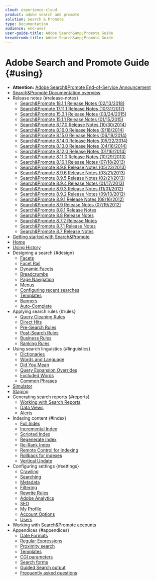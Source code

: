 ```yaml
---
cloud: experience-cloud
product: adobe search and promote
solution: Search & Promote
type: Documentation
audience: end-user
user-guide-title: Adobe Search&amp;Promote Guide
breadcrumb-title: Adobe Search&amp;Promote Guide
---
```


# Adobe Search and Promote Guide {#using}

+ **Attention:** [Adobe Search&amp;Promote End-of-Service Announcement](sp-eol.md)
+ [Search&amp;Promote Documentation overview](sp-home.md)
+ Release notes {#release-notes}
  + [Search&amp;Promote 18.1.1 Release Notes (02/13/2018)](c-searchpromote-release-notes/c-rn-02-13-18-version-1811.md)
  + [Search&amp;Promote 17.11.1 Release Notes (10/31/2017)](c-searchpromote-release-notes/c-rn-10-31-17-version-1711.md)
  + [Search&amp;Promote 15.3.1 Release Notes (03/24/2015)](c-searchpromote-release-notes/c-rn-03-19-15-version-153.md)
  + [Search&amp;Promote 15.1.1 Release Notes (01/15/2015)](c-searchpromote-release-notes/c-rn-01-15-15-version-151.md)
  + [Search&amp;Promote 8.17.0 Release Notes (10/30/2014)](c-searchpromote-release-notes/c-rn-10-30-14-version-817.md)
  + [Search&amp;Promote 8.16.0 Release Notes (9/18/2014)](c-searchpromote-release-notes/c-rn-09-18-14-version-816.md)
  + [Search&amp;Promote 8.15.0 Release Notes (06/19/2014)](c-searchpromote-release-notes/c-rn-06-19-14-version-815.md)
  + [Search&amp;Promote 8.14.0 Release Notes (05/22/2014)](c-searchpromote-release-notes/c-rn-05-22-14-version-814.md)
  + [Search&amp;Promote 8.13.0 Release Notes (04/16/2014)](c-searchpromote-release-notes/c-rn-04-16-14-version-813.md)
  + [Search&amp;Promote 8.12.0 Release Notes (01/16/2014)](c-searchpromote-release-notes/c-rn-01-16-14-version-812.md)
  + [Search&amp;Promote 8.11.0 Release Notes (10/29/2013)](c-searchpromote-release-notes/c-rn-10-17-13-version-811.md)
  + [Search&amp;Promote 8.10.1 Release Notes (07/18/2013)](c-searchpromote-release-notes/c-rn-07-18-13-version-810.md)
  + [Search&amp;Promote 8.9.8 Release Notes (05/23/2013)](c-searchpromote-release-notes/c-rn-05-23-13-version-898.md)
  + [Search&amp;Promote 8.9.6 Release Notes (03/21/2013)](c-searchpromote-release-notes/c-rn-03-21-13-version-896.md)
  + [Search&amp;Promote 8.9.5 Release Notes (02/21/2013)](c-searchpromote-release-notes/c-rn-02-21-13-version-895.md)
  + [Search&amp;Promote 8.9.4 Release Notes (01/17/2013)](c-searchpromote-release-notes/c-rn-01-17-13-version-894.md)
  + [Search&amp;Promote 8.9.3 Release Notes (11/01/2012)](c-searchpromote-release-notes/c-rn-11-01-12-version-893.md)
  + [Search&amp;Promote 8.9.2 Release Notes (09/13/2012)](c-searchpromote-release-notes/c-rn-09-13-12-version-892.md)
  + [Search&amp;Promote 8.9.1 Release Notes (08/16/2012)](c-searchpromote-release-notes/c-rn-08-16-12-version-891.md)
  + [Search&amp;Promote 8.9 Release Notes (07/19/2012)](c-searchpromote-release-notes/c-rn-07-19-12-version-89.md)
  + [Search&amp;Promote 8.8.1 Release Notes](c-searchpromote-release-notes/c-rn-05-31-12-version-881.md)
  + [Search&amp;Promote 8.8 Release Notes](c-searchpromote-release-notes/c-rn-04-26-12-version-88.md)
  + [Search&amp;Promote 8.7.2 Release Notes](c-searchpromote-release-notes/c-maintenance-release-03-29-12-version-872.md)
  + [Search&amp;Promote 8.7.1 Release Notes](c-searchpromote-release-notes/c-maintenance-release-02-23-12-version-871.md)
  + [Search&amp;Promote 8.7 Release Notes](c-searchpromote-release-notes/c-maintenance-release-01-19-12-version-870.md)
+ [Getting started with Search&amp;Promote](c-getting-started.md)
+ [Home](c-about-home.md)
+ [Using History](t-using-the-history-option.md)
+ Designing a search {#design}
  + [Facets](c-about-design-menu/c-about-facets.md)
  + [Facet Rail](c-about-design-menu/c-about-facet-rails.md)
  + [Dynamic Facets](c-about-design-menu/c-about-dynamic-facets.md)
  + [Breadcrumbs](c-about-design-menu/c-about-breadcrumbs.md)
  + [Page Navigation](c-about-design-menu/c-about-page-navigation.md)
  + [Menus](c-about-design-menu/c-about-menus.md)
  + [Configuring recent searches](c-about-design-menu/t-configuring-recent-searches.md)
  + [Templates](c-about-design-menu/c-about-templates.md)
  + [Banners](c-about-design-menu/c-about-banners.md)
  + [Auto-Complete](c-about-auto-complete.md)
+ Applying search rules {#rules}
  + [Query Cleaning Rules](c-about-rules-menu/c-about-query-cleaning-rules.md)
  + [Direct Hits](c-about-rules-menu/c-about-direct-hits.md)
  + [Pre-Search Rules](c-about-rules-menu/c-about-pre-search-rules.md)
  + [Post-Search Rules](c-about-rules-menu/c-about-post-search-rules.md)
  + [Business Rules](c-about-rules-menu/c-about-business-rules.md)
  + [Ranking Rules](c-about-rules-menu/c-about-ranking-rules.md)
+ Using search linguistics {#linguistics}
  + [Dictionaries](c-about-linguistics-menu/c-about-dictionaries.md)
  + [Words and Language](c-about-linguistics-menu/c-about-words-and-language.md)
  + [Did You Mean](c-about-linguistics-menu/c-about-did-you-mean.md)
  + [Query Expansion Overrides](c-about-linguistics-menu/c-about-query-expansion-overrides.md)
  + [Excluded Words](c-about-linguistics-menu/c-about-excluded-words.md)
  + [Common Phrases](c-about-linguistics-menu/c-about-common-phrases.md)
+ [Simulator](c-about-simulator.md)
+ [Staging](c-about-staging.md)
+ Generating search reports {#reports}
  + [Working with Search Reports](c-about-reports-menu/c-about-reports-menu.md)
  + [Data Views](c-about-reports-menu/c-about-data-views.md)
  + [Alerts](c-about-reports-menu/c-about-alerts.md)
+ Indexing content {#index}
  + [Full Index](c-about-index-menu/c-about-full-index.md)
  + [Incremental Index](c-about-index-menu/c-about-incremental-index.md)
  + [Scripted Index](c-about-index-menu/c-about-scripted-index.md)
  + [Regenerate Index](c-about-index-menu/c-about-regenerate-index.md)
  + [Re-Rank Index](c-about-index-menu/c-about-re-rank-index.md)
  + [Remote Control for Indexing](c-about-index-menu/c-about-remote-control-for-indexing.md)
  + [Rollback for indexes](c-about-index-menu/c-about-rollback-for-indexes.md)
  + [Vertical Update](c-about-index-menu/c-about-vertical-updates.md)
+ Configuring settings {#settings}
  + [Crawling](c-about-settings-menu/c-about-crawling-menu.md)
  + [Searching](c-about-settings-menu/c-about-searching-menu.md)
  + [Metadata](c-about-settings-menu/c-about-metadata-menu.md)
  + [Filtering](c-about-settings-menu/c-about-filtering-menu.md)
  + [Rewrite Rules](c-about-settings-menu/c-about-rewrite-rules-menu.md)
  + [Adobe Analytics](c-about-settings-menu/c-about-adobe-analytics-menu.md)
  + [SEO](c-about-settings-menu/c-about-seo.md)
  + [My Profile](c-about-settings-menu/c-about-my-profile-menu.md)
  + [Account Options](c-about-settings-menu/c-about-account-options-menu.md)
  + [Users](c-about-settings-menu/c-about-users-menu.md)
+ [Working with Search&amp;Promote accounts](c-about-accounts-menu.md)
+ Appendices {#appendices}
  + [Date Formats](c-appendices/r-date-formats.md)
  + [Regular Expressions](c-appendices/r-regular-expressions.md)
  + [Proximity search](c-appendices/r-about-proximity-search.md)
  + [Templates](c-appendices/c-templates.md)
  + [CGI parameters](c-appendices/c-cgiparameters.md)
  + [Search forms](c-appendices/c-searchforms.md)
  + [Guided Search output](c-appendices/c-guidedsearchoutput.md)
  + [Frequently asked questions](c-appendices/c-faq.md)
